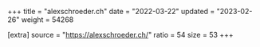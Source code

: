 +++
title = "alexschroeder.ch"
date = "2022-03-22"
updated = "2023-02-26"
weight = 54268

[extra]
source = "https://alexschroeder.ch/"
ratio = 54
size = 53
+++
